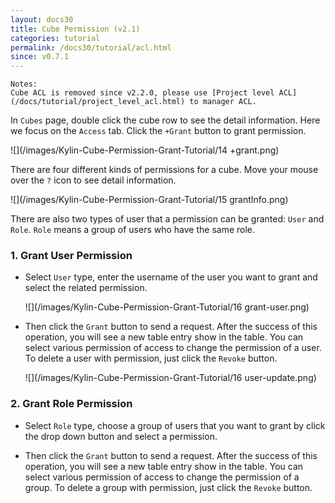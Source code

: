 ```yaml
---
layout: docs30
title: Cube Permission (v2.1)
categories: tutorial
permalink: /docs30/tutorial/acl.html
since: v0.7.1
---
```


```
Notes:
Cube ACL is removed since v2.2.0, please use [Project level ACL](/docs/tutorial/project_level_acl.html) to manager ACL.
```

In `Cubes` page, double click the cube row to see the detail information. Here we focus on the `Access` tab.
Click the `+Grant` button to grant permission. 

![](/images/Kylin-Cube-Permission-Grant-Tutorial/14 +grant.png)

There are four different kinds of permissions for a cube. Move your mouse over the `?` icon to see detail information. 

![](/images/Kylin-Cube-Permission-Grant-Tutorial/15 grantInfo.png)

There are also two types of user that a permission can be granted: `User` and `Role`. `Role` means a group of users who have the same role.

### 1. Grant User Permission
* Select `User` type, enter the username of the user you want to grant and select the related permission. 

     ![](/images/Kylin-Cube-Permission-Grant-Tutorial/16 grant-user.png)

* Then click the `Grant` button to send a request. After the success of this operation, you will see a new table entry show in the table. You can select various permission of access to change the permission of a user. To delete a user with permission, just click the `Revoke` button.

     ![](/images/Kylin-Cube-Permission-Grant-Tutorial/16 user-update.png)

### 2. Grant Role Permission
* Select `Role` type, choose a group of users that you want to grant by click the drop down button and select a permission.

* Then click the `Grant` button to send a request. After the success of this operation, you will see a new table entry show in the table. You can select various permission of access to change the permission of a group. To delete a group with permission, just click the `Revoke` button.
